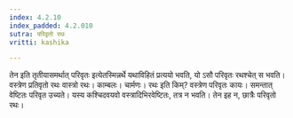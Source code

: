 ```yaml
---
index: 4.2.10
index_padded: 4.2.010
sutra: परिवृतो रथः
vritti: kashika

---
```

तेन इति तृतीयासमर्थात् परिवृतः इत्येतस्मिन्नर्थे यथाविहितं प्रत्ययो भवति, यो ऽसौ परिवृतः रथश्चेत् स भवति। वस्त्रेण प्रतिवृतो रथः वास्त्रो रथः। काम्बलः। चार्मणः। रथः इति किम्? वस्त्रेण परिवृतः कायः। समन्तात् वेष्टितः परिवृत उच्यते। यस्य कश्चिदवयवो वस्त्रादिभिरवेष्टितः, तत्र न भवति। तेन इह न, छात्रैः परिवृतो रथः।